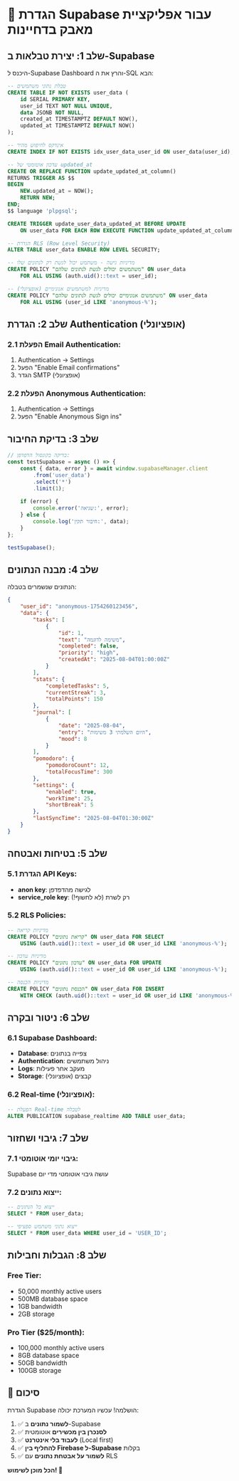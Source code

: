 # 🔧 הגדרת Supabase עבור אפליקציית מאבק בדחיינות

## שלב 1: יצירת טבלאות ב-Supabase

היכנס ל-Supabase Dashboard והרץ את ה-SQL הבא:

```sql
-- טבלת נתוני משתמשים
CREATE TABLE IF NOT EXISTS user_data (
    id SERIAL PRIMARY KEY,
    user_id TEXT NOT NULL UNIQUE,
    data JSONB NOT NULL,
    created_at TIMESTAMPTZ DEFAULT NOW(),
    updated_at TIMESTAMPTZ DEFAULT NOW()
);

-- אינדקס לחיפוש מהיר
CREATE INDEX IF NOT EXISTS idx_user_data_user_id ON user_data(user_id);

-- עדכון אוטומטי של updated_at
CREATE OR REPLACE FUNCTION update_updated_at_column()
RETURNS TRIGGER AS $$
BEGIN
    NEW.updated_at = NOW();
    RETURN NEW;
END;
$$ language 'plpgsql';

CREATE TRIGGER update_user_data_updated_at BEFORE UPDATE
    ON user_data FOR EACH ROW EXECUTE FUNCTION update_updated_at_column();

-- הגדרת RLS (Row Level Security)
ALTER TABLE user_data ENABLE ROW LEVEL SECURITY;

-- מדיניות גישה - משתמש יכול לגשת רק לנתונים שלו
CREATE POLICY "משתמשים יכולים לגשת לנתונים שלהם" ON user_data
    FOR ALL USING (auth.uid()::text = user_id);

-- מדיניות למשתמשים אנונימיים (אופציונלי)
CREATE POLICY "משתמשים אנונימיים יכולים לגשת לנתונים שלהם" ON user_data
    FOR ALL USING (user_id LIKE 'anonymous-%');
```

## שלב 2: הגדרת Authentication (אופציונלי)

### 2.1 הפעלת Email Authentication:
1. Authentication → Settings
2. הפעל "Enable Email confirmations"
3. הגדר SMTP (אופציונלי)

### 2.2 הפעלת Anonymous Authentication:
1. Authentication → Settings
2. הפעל "Enable Anonymous Sign ins"

## שלב 3: בדיקת החיבור

```javascript
// בדיקה בקונסול הדפדפן:
const testSupabase = async () => {
    const { data, error } = await window.supabaseManager.client
        .from('user_data')
        .select('*')
        .limit(1);
    
    if (error) {
        console.error('שגיאה:', error);
    } else {
        console.log('חיבור תקין:', data);
    }
};

testSupabase();
```

## שלב 4: מבנה הנתונים

הנתונים שנשמרים בטבלה:

```json
{
    "user_id": "anonymous-1754260123456",
    "data": {
        "tasks": [
            {
                "id": 1,
                "text": "משימה לדוגמה",
                "completed": false,
                "priority": "high",
                "createdAt": "2025-08-04T01:00:00Z"
            }
        ],
        "stats": {
            "completedTasks": 5,
            "currentStreak": 3,
            "totalPoints": 150
        },
        "journal": [
            {
                "date": "2025-08-04",
                "entry": "היום השלמתי 3 משימות",
                "mood": 8
            }
        ],
        "pomodoro": {
            "pomodoroCount": 12,
            "totalFocusTime": 300
        },
        "settings": {
            "enabled": true,
            "workTime": 25,
            "shortBreak": 5
        },
        "lastSyncTime": "2025-08-04T01:30:00Z"
    }
}
```

## שלב 5: בטיחות ואבטחה

### 5.1 הגדרת API Keys:
- **anon key**: לגישה מהדפדפן
- **service_role key**: רק לשרת (לא לחשוף!)

### 5.2 RLS Policies:
```sql
-- מדיניות קריאה
CREATE POLICY "קריאת נתונים" ON user_data FOR SELECT
    USING (auth.uid()::text = user_id OR user_id LIKE 'anonymous-%');

-- מדיניות עדכון
CREATE POLICY "עדכון נתונים" ON user_data FOR UPDATE
    USING (auth.uid()::text = user_id OR user_id LIKE 'anonymous-%');

-- מדיניות הכנסה
CREATE POLICY "הכנסת נתונים" ON user_data FOR INSERT
    WITH CHECK (auth.uid()::text = user_id OR user_id LIKE 'anonymous-%');
```

## שלב 6: ניטור ובקרה

### 6.1 Supabase Dashboard:
- **Database**: צפייה בנתונים
- **Authentication**: ניהול משתמשים
- **Logs**: מעקב אחר פעילות
- **Storage**: קבצים (אופציונלי)

### 6.2 Real-time (אופציונלי):
```sql
-- הפעלת Real-time לטבלה
ALTER PUBLICATION supabase_realtime ADD TABLE user_data;
```

## שלב 7: גיבוי ושחזור

### 7.1 גיבוי יומי אוטומטי:
Supabase עושה גיבוי אוטומטי מדי יום

### 7.2 ייצוא נתונים:
```sql
-- ייצוא כל הנתונים
SELECT * FROM user_data;

-- ייצוא נתוני משתמש ספציפי
SELECT * FROM user_data WHERE user_id = 'USER_ID';
```

## שלב 8: הגבלות וחבילות

### Free Tier:
- 50,000 monthly active users
- 500MB database space
- 1GB bandwidth
- 2GB storage

### Pro Tier ($25/month):
- 100,000 monthly active users
- 8GB database space
- 50GB bandwidth
- 100GB storage

## 🎯 סיכום

הגדרת Supabase הושלמה! עכשיו המערכת יכולה:

1. ✅ **לשמור נתונים** ב-Supabase
2. ✅ **לסנכרן בין מכשירים** אוטומטית
3. ✅ **לעבוד בלי אינטרנט** (Local first)
4. ✅ **להחליף בין Firebase ל-Supabase** בקלות
5. ✅ **לשמור על אבטחת נתונים** עם RLS

**הכל מוכן לשימוש! 🚀**
